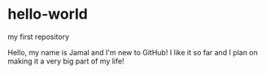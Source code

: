 # hello-world
my first repository

Hello, my name is Jamal and I'm new to GitHub! I like it so far and I plan on making it a very big part of my life!
